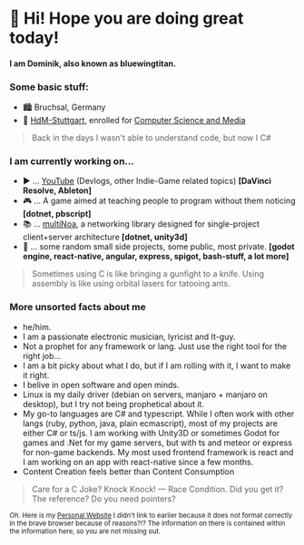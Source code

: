 # 👋 Hi! Hope you are doing great today!
#### I am Dominik, also known as bluewingtitan.

### Some basic stuff:
- 🏙️ Bruchsal, Germany
- 🏫 [HdM-Stuttgart](https://www.hdm-stuttgart.de/en), enrolled for [Computer Science and Media](https://www.hdm-stuttgart.de/en/prospective_students/academic_programs/bachelor_programs/steckbrief?sgang_ID=550033)

> Back in the days I wasn't able to understand code, but now I C#

### I am currently working on...
- ▶️ ... [YouTube](https://www.youtube.com/channel/UCYJK_p4j89fJDlEQ5-gDoiA/videos) (Devlogs, other Indie-Game related topics) **\[DaVinci Resolve, Ableton\]**
- 🎮 ... A game aimed at teaching people to program without them noticing **\[dotnet, pbscript\]**
- 📚 ... [multiNoa](https://github.com/bluewingtitan/multiNOA), a networking library designed for single-project client+server architecture **\[dotnet, unity3d\]**
- 🎲 ... some random small side projects, some public, most private. **\[godot engine, react-native, angular, express, spigot, bash-stuff, a lot more\]**

> Sometimes using C is like bringing a gunfight to a knife. Using assembly is like using orbital lasers for tatooing ants.

### More unsorted facts about me
- he/him.
- I am a passionate electronic musician, lyricist and It-guy.
- Not a prophet for any framework or lang. Just use the right tool for the right job...
- I am a bit picky about what I do, but if I am rolling with it, I want to make it right.
- I belive in open software and open minds.
- Linux is my daily driver (debian on servers, manjaro + manjaro on desktop), but I try not being prophetical about it.
- My go-to languages are C# and typescript. While I often work with other langs (ruby, python, java, plain ecmascript), most of my projects are either C# or ts/js. I am working with Unity3D or sometimes Godot for games and .Net for my game servers, but with ts and meteor or express for non-game backends. My most used frontend framework is react and I am working on an app with react-native since a few months.
- Content Creation feels better than Content Consumption

> Care for a C Joke? Knock Knock! — Race Condition. Did you get it? The reference? Do you need pointers?

<sub>Oh. Here is my [Personal Website](https://bluewingtitan.com) I didn't link to earlier because it does not format correctly in the brave browser because of reasons?!? The information on there is contained within the information here, so you are not missing out.</sub>
